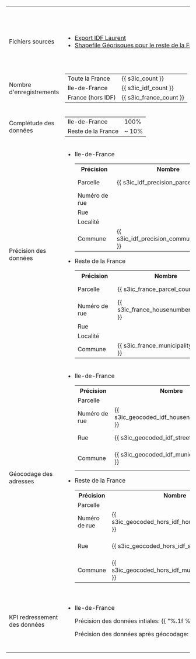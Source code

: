 <table>
  <tr>
    <th>&nbsp;</th>
    <th>s3ic</th>
    <th>Basias</th>
    <th>Basol</th>
    <th>SIS</th>
  </tr>
  <tr>
    <td>Fichiers sources</td>
    <td>
      <ul>
        <li>
          <a href=https://drive.google.com/drive/folders/191KiAzktNSn7eKlzDQ4BbXXACaLb-u2S)>Export IDF Laurent
          </a>
        </li>
        <li>
        <a href=http://www.georisques.gouv.fr/dossiers/telechargement>Shapefile Géorisques pour le reste de la France</a>
        </li>
      </ul>
    </td>
    <td>
      <ul>
        <li>
          <a href=https://drive.google.com/file/d/1KUUncAf3p4hkrd9dFxaKG1KqblMpoPcM/view?usp=sharing>Shapefile Géorisques</a>
        </li>
        <li>
          <a href=https://drive.google.com/open?id=1GJR_tRju5LS9XgW_l_n4JNwTIy2H7udD>Dump SQL Géorisques 20190305_basias_@BRGM.sql</a>
        </li>
        <li>
          <a href=https://drive.google.com/open?id=1NrBhX9CE-FgFfrkJoyo2bbETRqg38lBR>Dump table cadastre Géorisques</a>
        </li>
      </ul>
    </td>
    <td>
      <a href=https://drive.google.com/open?id=14idc18pOupjgiQnxjJXzC10EnIO4Fypu>
      Dump SQL Géorisques 20190305_basol_@BRGM.sql</a>
    </td>
    <td>
      <a href=https://drive.google.com/open?id=1sJeY7gdLE-U4ZumDYynFQfnhTA7DNi8b>Dump SQL Géorisques 20190221_SIS_@BRGM.sql</a>
    </td>
  </tr>
  <tr>
    <td>Nombre d'enregistrements</td>
    <!-- SIIIC -->
    <td>
      <table>
        <tr>
          <td>Toute la France</td>
          <td>{{ s3ic_count }}</td>
        </tr>
        <tr>
          <td>Ile-de-France</td>
          <td>{{ s3ic_idf_count }}</td>
        </tr>
        <tr>
          <td>France (hors IDF)</td>
          <td>{{ s3ic_france_count }}</td>
        </tr>
      </table>
    </td>
    <!-- BASIAS -->
    <td>
      {{ basias_count }}
    </td>
    <!-- BASOL -->
    <td>
      {{ basol_count }}
    </td>
    <!-- SIS -->
    <td>
      {{ sis_count }}
    </td>
  </tr>
  <tr>
    <td>Complétude des données</td>
    <!-- SIIIC -->
    <td>
      <table>
        <tr>
          <td>Ile-de-France</td>
          <td>100%</td>
        </tr>
        <tr>
          <td>Reste de la France</td>
          <td>~ 10%</td>
        </tr>
      </table>
    </td>
    <!-- BASIAS -->
    <td>100%</td>
    <!-- BASOL -->
    <td>100%</td>
    <!-- SIS -->
    <td>100%</td>
  </tr>
  <tr>
    <td>Précision des données</td>
    <!-- SIIIC -->
    <td>
      <ul>
        <li> Ile-de-France
        <table>
          <tr>
            <th>Précision</th>
            <th>Nombre</th>
            <th>Pourcentage</th>
          </tr>
          <tr>
            <td>Parcelle</td>
            <td>{{ s3ic_idf_precision_parcel_count }}</td>
            <td>{{ "%.1f %%" % ((s3ic_idf_precision_parcel_count / s3ic_idf_count) * 100) }}</td>
          </tr>
          <tr>
            <td>Numéro de rue</td>
            <td></td>
            <td></td>
          </tr>
          <tr>
            <td>Rue</td>
            <td></td>
            <td></td>
          </tr>
          <tr>
            <td>Localité</td>
            <td></td>
            <td></td>
          </tr>
          <tr>
            <td>Commune</td>
            <td> {{ s3ic_idf_precision_commune_count }} </td>
            <td>{{ "%.1f %%" % ((s3ic_idf_precision_commune_count / s3ic_idf_count) * 100)}}</td>
          </tr>
        </table>
        </li>
        <li> Reste de la France
        <table>
          <tr>
            <th>Précision</th>
            <th>Nombre</th>
            <th>Pourcentage</th>
          </tr>
          <tr>
            <td>Parcelle</td>
            <td>{{ s3ic_france_parcel_count }}</td>
            <td>{{ "%.1f %%" % ((s3ic_france_parcel_count / s3ic_france_count) * 100) }}</td>
          </tr>
          <tr>
            <td>Numéro de rue</td>
            <td>{{ s3ic_france_housenumber_count }}</td>
            <td>{{ "%.1f %%" % ((s3ic_france_housenumber_count / s3ic_france_count) * 100) }}</td>
          </tr>
          <tr>
            <td>Rue</td>
            <td></td>
            <td></td>
          </tr>
          <tr>
            <td>Localité</td>
            <td></td>
            <td></td>
          </tr>
          <tr>
            <td>Commune</td>
            <td>{{ s3ic_france_municipality_count }}</td>
            <td>{{ "%.1f %%" % ((s3ic_france_municipality_count / s3ic_france_count) * 100) }}</td>
          </tr>
        </table>
        </li>
      </ul>
    </td>
    <!-- BASIAS -->
    <td>
    </td>
    <!-- BASOL -->
    <td>
      <table>
        <tr>
          <th>Précision</th>
          <th>Nombre</th>
          <th>Pourcentage</th>
        </tr>
        <tr>
          <td>Parcelle</td>
          <td>{{ basol_parcelle_count }}</td>
          <td>{{ "%.1f %%" % ((basol_parcelle_count / basol_count) * 100) }}</td>
        </tr>
        <tr>
          <td>Numéro de rue</td>
          <td>{{ basol_housenumber_count }}</td>
          <td>{{"%.1f %%" % ((basol_housenumber_count / basol_count) * 100)}}</td>
        </tr>
        <tr>
          <td>Rue</td>
          <td>{{ basol_street_count }}</td>
          <td>{{"%.1f %%" % ((basol_street_count / basol_count) * 100)}}</td>
        </tr>
        <tr>
          <td>Localité</td>
          <td></td>
          <td></td>
        </tr>
        <tr>
          <td>Commune</td>
          <td>{{ basol_municipality_count }}</td>
          <td>{{"%.1f %%" % ((basol_municipality_count / basol_count) * 100)}}</td>
        </tr>
      </table>
    </td>
    <!-- SIS -->
    <td>
      <table>
        <tr>
          <th>Précision</th>
          <th>Nombre</th>
          <th>Pourcentage</th>
        </tr>
        <tr>
          <td>Parcelle</td>
          <td>{{sis_count}}</td>
          <td>100%</td>
        </tr>
        <tr>
          <td>Numéro de rue</td>
          <td></td>
          <td></td>
        </tr>
        <tr>
          <td>Rue</td>
          <td></td>
          <td></td>
        </tr>
        <tr>
          <td>Localité</td>
          <td></td>
          <td></td>
        </tr>
        <tr>
          <td>Commune</td>
          <td></td>
          <td></td>
        </tr>
      </table>
    </td>
  </tr>
  <tr>
    <td>Géocodage des adresses</td>
    <!-- SIIIC -->
    <td>
      <ul>
        <li> Ile-de-France
          <table>
            <tr>
              <th>Précision</th>
              <th>Nombre</th>
              <th>Pourcentage</th>
            </tr>
            <tr>
              <td>Parcelle</td>
              <td></td>
              <td></td>
            </tr>
            <tr>
              <td>Numéro de rue</td>
              <td>{{ s3ic_geocoded_idf_housenumber_count }}</td>
              <td>{{"%.1f %%" % ((s3ic_geocoded_idf_housenumber_count / s3ic_idf_count) * 100)}}</td>
            </tr>
            <tr>
              <td>Rue</td>
              <td>{{ s3ic_geocoded_idf_street_count }}</td>
              <td>{{"%.1f %%" % ((s3ic_geocoded_idf_street_count / s3ic_idf_count) * 100)}}</td>
            </tr>
              <td>Commune</td>
              <td>{{ s3ic_geocoded_idf_municipality_count }}</td>
              <td>{{"%.1f %%" % ((s3ic_geocoded_idf_municipality_count / s3ic_idf_count) * 100)}}</td>
            </tr>
          </table>
        </li>
        <li> Reste de la France
          <table>
            <tr>
              <th>Précision</th>
              <th>Nombre</th>
              <th>Pourcentage</th>
            </tr>
            <tr>
              <td>Parcelle</td>
              <td></td>
              <td></td>
            </tr>
            <tr>
              <td>Numéro de rue</td>
              <td>{{ s3ic_geocoded_hors_idf_housenumber_count }}</td>
              <td>{{"%.1f %%" % ((s3ic_geocoded_hors_idf_housenumber_count / s3ic_france_count) * 100)}}</td>
            </tr>
            <tr>
              <td>Rue</td>
              <td>{{ s3ic_geocoded_hors_idf_street_count }}</td>
              <td>{{"%.1f %%" % ((s3ic_geocoded_hors_idf_street_count / s3ic_france_count) * 100)}}</td>
            </tr>
              <td>Commune</td>
              <td>{{ s3ic_geocoded_hors_idf_municipality_count }}</td>
              <td>{{"%.1f %%" % ((s3ic_geocoded_hors_idf_municipality_count / s3ic_france_count) * 100)}}</td>
            </tr>
          </table>
        </li>
      </ul>
    </td>
    <!-- BASIAS -->
    <td>
      TODO
    </td>
    <!-- BASOL -->
    <td>
      <table>
        <tr>
          <th>Précision</th>
          <th>Nombre</th>
          <th>Pourcentage</th>
        </tr>
        <tr>
          <td>Parcelle</td>
          <td></td>
          <td></td>
        </tr>
        <tr>
          <td>Numéro de rue</td>
          <td>{{ basol_geocoded_housenumber_count }}</td>
          <td>{{"%.1f %%" % ((basol_geocoded_housenumber_count / basol_count) * 100)}}</td>
        </tr>
        <tr>
          <td>Rue</td>
          <td>{{ basol_geocoded_street_count }}</td>
          <td>{{"%.1f %%" % ((basol_geocoded_street_count / basol_count) * 100)}}</td>
        </tr>
        <tr>
          <td>Localité</td>
          <td>{{ basol_geocoded_locality_count }}</td>
          <td>{{"%.1f %%" % ((basol_geocoded_locality_count / basol_count) * 100)}}</td>
        </tr>
        <tr>
          <td>Commune</td>
          <td>{{ basol_geocoded_municipality_count }}</td>
          <td>{{"%.1f %%" % ((basol_geocoded_municipality_count / basol_count) * 100)}}</td>
        </tr>
      </table>
    </td>
    <!-- SIS -->
    <td></td>
  </tr>
  <tr>
    <td> KPI redressement des données </td>
    <!-- SIIIC -->
    <td>
      <ul>
        <li> Ile-de-France
          <p> Précision des données intiales: {{ "%.1f %%" % s3ic_initial_precision }} </p>
          <p> Précision des données après géocodage: {{ "%.1f %%" % s3ic_precision_after_geocodage }} </p>
        </li>
      </ul>
    </td>
    <!-- BASIAS -->
    <td>TODO</td>
    <!-- BASOL -->
    <td>
       <p> Précision des données intiales: {{ "%.1f %%" % basol_initial_precision }} </p>
       <p> Précision des données après prise en compte des parcelles: {{ "%.1f %%" % basol_precision_after_parcelle }} </p>
       <p> Précision des données après géocodage: {{ "%.1f %%" % basol_precision_after_geocodage }} </p>
    </td>
    <!-- SIS -->
    <td>  </td>
  </tr>
</table>
